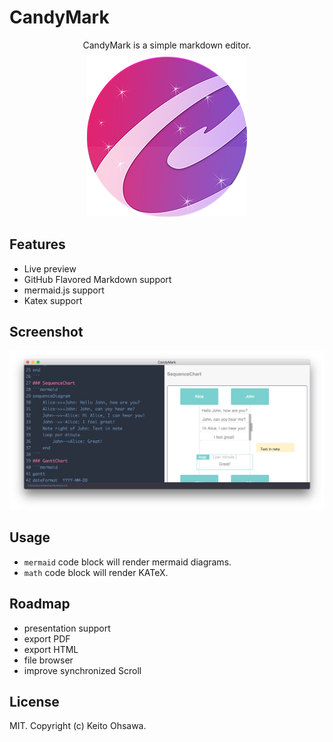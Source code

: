 # CandyMark
<p style="text-align:center;margin:10px;">CandyMark is a simple markdown editor.</p>
<div style="text-align:center;margin:10px">
<img src="./icon.png">
</div>

## Features
- Live preview
- GitHub Flavored Markdown support
- mermaid.js support
- Katex support

## Screenshot
![](./screen.png)

## Usage
- `mermaid` code block will render mermaid diagrams.
- `math` code block will render KATeX.

## Roadmap
- presentation support
- export PDF
- export HTML
- file browser
- improve synchronized Scroll

## License
MIT. Copyright (c) Keito Ohsawa.
